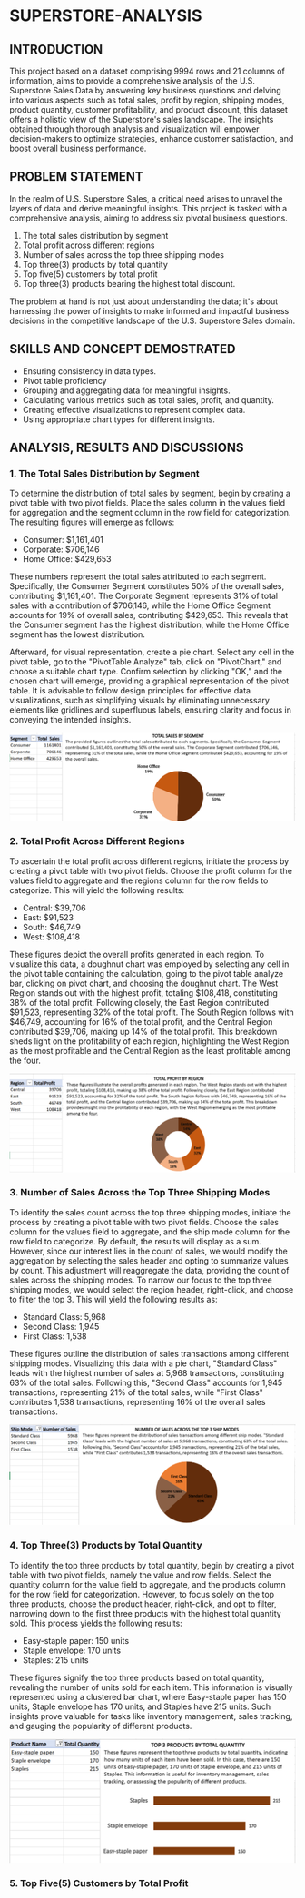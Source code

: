 # SUPERSTORE-ANALYSIS

## INTRODUCTION

This project based on a dataset comprising 9994 rows and 21 columns of information, aims to provide a comprehensive  analysis of the U.S. Superstore Sales Data by answering key business questions and delving into various aspects such as total sales, profit by region, shipping modes, product quantity, customer profitability, and product discount, this dataset offers a holistic view of the Superstore's sales landscape. The insights obtained through thorough analysis and visualization will empower decision-makers to optimize strategies, enhance customer satisfaction, and boost overall business performance.

## PROBLEM STATEMENT

In the realm of U.S. Superstore Sales, a critical need arises to unravel the layers of data and derive meaningful insights. This project is tasked with a comprehensive analysis, aiming to address six pivotal business questions.
1. The total sales distribution by segment
2. Total profit across different regions
3. Number of sales across the top three shipping modes
4. Top three(3) products by total quantity
5. Top five(5) customers by total profit
6. Top three(3) products bearing the highest total discount.

The problem at hand is not just about understanding the data; it's about harnessing the power of insights to make informed and impactful business decisions in the competitive landscape of the U.S. Superstore Sales domain.

## SKILLS AND CONCEPT DEMOSTRATED

- Ensuring consistency in data types.
- Pivot table proficiency
- Grouping and aggregating data for meaningful insights.
- Calculating various metrics such as total sales, profit, and quantity.
- Creating effective visualizations to represent complex data.
- Using appropriate chart types for different insights.

## ANALYSIS, RESULTS AND DISCUSSIONS

### 1. The Total Sales Distribution by Segment

To determine the distribution of total sales by segment, begin by creating a pivot table with two pivot fields. Place the sales column in the values field for aggregation and the segment column in the row field for categorization. The resulting figures will emerge as follows:
- Consumer: $1,161,401
- Corporate: $706,146
- Home Office: $429,653

These numbers represent the total sales attributed to each segment. Specifically, the Consumer Segment constitutes 50% of the overall sales, contributing $1,161,401. The Corporate Segment represents 31% of total sales with a contribution of $706,146, while the Home Office Segment accounts for 19% of overall sales, contributing $429,653. This reveals that the Consumer segment has the highest distribution, while the Home Office segment has the lowest distribution.

Afterward, for visual representation, create a pie chart. Select any cell in the pivot table, go to the "PivotTable Analyze" tab, click on "PivotChart," and choose a suitable chart type. Confirm selection by clicking "OK," and the chosen chart will emerge, providing a graphical representation of the pivot table. It is advisable to follow design principles for effective data visualizations, such as simplifying visuals by eliminating unnecessary elements like gridlines and superfluous labels, ensuring clarity and focus in conveying the intended insights.

![](Project1.png)

### 2. Total Profit Across Different Regions

To ascertain the total profit across different regions, initiate the process by creating a pivot table with two pivot fields. Choose the profit column for the values field to aggregate and the regions column for the row fields to categorize. This will yield the following results:
- Central: $39,706
- East: $91,523
- South: $46,749
- West: $108,418

These figures depict the overall profits generated in each region. To visualize this data, a doughnut chart was employed by selecting any cell in the pivot table containing the calculation, going to the pivot table analyze bar, clicking on pivot chart, and choosing the doughnut chart. The West Region stands out with the highest profit, totaling $108,418, constituting 38% of the total profit. Following closely, the East Region contributed $91,523, representing 32% of the total profit. The South Region follows with $46,749, accounting for 16% of the total profit, and the Central Region contributed $39,706, making up 14% of the total profit. This breakdown sheds light on the profitability of each region, highlighting the West Region as the most profitable and the Central Region as the least profitable among the four.

![](Project2.png)

### 3. Number of Sales Across the Top Three Shipping Modes

To identify the sales count across the top three shipping modes, initiate the process by creating a pivot table with two pivot fields. Choose the sales column for the values field to aggregate, and the ship mode column for the row field to categorize. By default, the results will display as a sum. However, since our interest lies in the count of sales, we would modify the aggregation by selecting the sales header and opting to summarize values by count. This adjustment will reaggregate the data, providing the count of sales across the shipping modes.
To narrow our focus to the top three shipping modes, we would  select the region header, right-click, and choose to filter the top 3. This will yield the following results as:
- Standard Class: 5,968 
- Second Class: 1,945 
- First Class: 1,538 

These figures outline the distribution of sales transactions among different shipping modes. Visualizing this data with a pie chart, "Standard Class" leads with the highest number of sales at 5,968 transactions, constituting 63% of the total sales. Following this, "Second Class" accounts for 1,945 transactions, representing 21% of the total sales, while "First Class" contributes 1,538 transactions, representing 16% of the overall sales transactions.

![](Project3.png)

### 4. Top Three(3) Products by Total Quantity

To identify the top three products by total quantity, begin by creating a pivot table with two pivot fields, namely the value and row fields. Select the quantity column for the value field to aggregate, and the products column for the row field for categorization. However, to focus solely on the top three products, choose the product header, right-click, and opt to filter, narrowing down to the first three products with the highest total quantity sold. This process yields the following results:
- Easy-staple paper: 150 units
- Staple envelope: 170 units
- Staples: 215 units

These figures signify the top three products based on total quantity, revealing the number of units sold for each item. This information is visually represented using a clustered bar chart, where Easy-staple paper has 150 units, Staple envelope has 170 units, and Staples have 215 units. Such insights prove valuable for tasks like inventory management, sales tracking, and gauging the popularity of different products.

![](Project4.png)

### 5. Top Five(5) Customers by Total Profit














